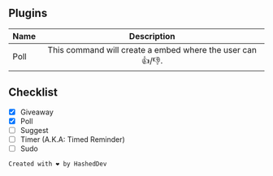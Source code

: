 ## Plugins
| Name | Description |
| --------------- |:---------------:|
| Poll | This command will create a embed where the user can 👍/👎. |

## Checklist
- [x] Giveaway
- [x] Poll
- [ ] Suggest
- [ ] Timer (A.K.A: Timed Reminder)
- [ ] Sudo

`Created with ❤️ by HashedDev`
